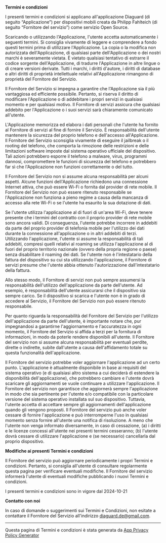 **Termini e condizioni**

I presenti termini e condizioni si applicano all'applicazione Diaguard (di seguito “Applicazione”) per dispositivi mobili creata da Philipp Fahlteich (di seguito “Fornitore del servizio”) come servizio Open Source.

Scaricando o utilizzando l'Applicazione, l'utente accetta automaticamente i seguenti termini. Si consiglia vivamente di leggere e comprendere a fondo questi termini prima di utilizzare l'Applicazione. La copia o la modifica non autorizzata dell'Applicazione, di qualsiasi parte dell'Applicazione o dei nostri marchi è severamente vietata. È vietato qualsiasi tentativo di estrarre il codice sorgente dell'Applicazione, di tradurre l'Applicazione in altre lingue o di creare versioni derivate. Tutti i marchi, i diritti d'autore, i diritti di database e altri diritti di proprietà intellettuale relativi all'Applicazione rimangono di proprietà del Fornitore del Servizio.

Il Fornitore del Servizio si impegna a garantire che l'Applicazione sia il più vantaggiosa ed efficiente possibile. Pertanto, si riserva il diritto di modificare l'Applicazione o di addebitare i propri servizi in qualsiasi momento e per qualsiasi motivo. Il Fornitore di servizi assicura che qualsiasi addebito per l'Applicazione o i suoi servizi sarà chiaramente comunicato all'utente.

L'Applicazione memorizza ed elabora i dati personali che l'utente ha fornito al Fornitore di servizi al fine di fornire il Servizio. È responsabilità dell'utente mantenere la sicurezza del proprio telefono e dell'accesso all'Applicazione. Il Fornitore del Servizio sconsiglia vivamente di eseguire il jailbreak o il rooting del telefono, che comporta la rimozione delle restrizioni e delle limitazioni software imposte dal sistema operativo ufficiale del dispositivo. Tali azioni potrebbero esporre il telefono a malware, virus, programmi dannosi, compromettere le funzioni di sicurezza del telefono e potrebbero far sì che l'Applicazione non funzioni correttamente o del tutto.

Il Fornitore del Servizio non si assume alcuna responsabilità per alcuni aspetti. Alcune funzioni dell'Applicazione richiedono una connessione Internet attiva, che può essere Wi-Fi o fornita dal provider di rete mobile. Il Fornitore del Servizio non può essere ritenuto responsabile se l'Applicazione non funziona a pieno regime a causa della mancanza di accesso alla rete Wi-Fi o se l'utente ha esaurito la sua dotazione di dati.

Se l'utente utilizza l'applicazione al di fuori di un'area Wi-Fi, deve tenere presente che i termini del contratto con il proprio provider di rete mobile sono ancora validi. Di conseguenza, l'utente potrebbe incorrere in addebiti da parte del proprio provider di telefonia mobile per l'utilizzo dei dati durante la connessione all'applicazione o in altri addebiti di terzi. Utilizzando l'applicazione, l'utente si assume la responsabilità di tali addebiti, compresi quelli relativi al roaming se utilizza l'applicazione al di fuori del proprio territorio nazionale (ovvero della propria regione o paese) senza disabilitare il roaming dei dati. Se l'utente non è l'intestatario della fattura del dispositivo su cui sta utilizzando l'applicazione, il Fornitore di servizi presume che l'utente abbia ottenuto l'autorizzazione dall'intestatario della fattura.

Allo stesso modo, il Fornitore di servizi non può sempre assumersi la responsabilità dell'utilizzo dell'applicazione da parte dell'utente. Ad esempio, è responsabilità dell'utente assicurarsi che il dispositivo sia sempre carico. Se il dispositivo si scarica e l'utente non è in grado di accedere al Servizio, il Fornitore del Servizio non può essere ritenuto responsabile.

Per quanto riguarda la responsabilità del Fornitore del Servizio per l'utilizzo dell'applicazione da parte dell'utente, è importante notare che, pur impegnandosi a garantirne l'aggiornamento e l'accuratezza in ogni momento, il Fornitore del Servizio si affida a terzi per la fornitura di informazioni, in modo da poterle rendere disponibili all'utente. Il Fornitore del servizio non si assume alcuna responsabilità per eventuali perdite, dirette o indirette, subite dall'utente a causa dell'affidamento totale su questa funzionalità dell'applicazione.

Il Fornitore del servizio potrebbe voler aggiornare l'applicazione ad un certo punto. L'applicazione è attualmente disponibile in base ai requisiti del sistema operativo (e di qualsiasi altro sistema a cui deciderà di estendere la disponibilità dell'applicazione), che potrebbero cambiare e l'utente dovrà scaricare gli aggiornamenti se vuole continuare a utilizzare l'applicazione. Il Fornitore del servizio non garantisce che aggiornerà sempre l'applicazione in modo che sia pertinente per l'utente e/o compatibile con la particolare versione del sistema operativo installata sul suo dispositivo. Tuttavia, l'utente accetta di accettare sempre gli aggiornamenti dell'applicazione quando gli vengono proposti. Il Fornitore del servizio può anche voler cessare di fornire l'applicazione e può interromperne l'uso in qualsiasi momento senza fornire all'utente una notifica di risoluzione. A meno che l'utente non venga informato diversamente, in caso di cessazione, (a) i diritti e le licenze concessi all'utente nei presenti termini cesseranno; (b) l'utente dovrà cessare di utilizzare l'applicazione e (se necessario) cancellarla dal proprio dispositivo.

**Modifiche ai presenti Termini e condizioni**

Il Fornitore del servizio può aggiornare periodicamente i propri Termini e condizioni. Pertanto, si consiglia all'utente di consultare regolarmente questa pagina per verificare eventuali modifiche. Il Fornitore del servizio informerà l'utente di eventuali modifiche pubblicando i nuovi Termini e condizioni.

I presenti termini e condizioni sono in vigore dal 2024-10-21

**Contatto con noi**

In caso di domande o suggerimenti sui Termini e Condizioni, non esitate a contattare il Fornitore del Servizio all'indirizzo diaguard.de@gmail.com.

* * *

Questa pagina di Termini e condizioni è stata generata da [App Privacy Policy Generator](https://app-privacy-policy-generator.nisrulz.com/)

